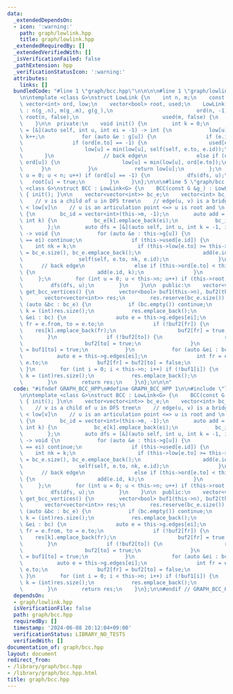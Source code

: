 ```yaml
---
data:
  _extendedDependsOn:
  - icon: ':warning:'
    path: graph/lowlink.hpp
    title: graph/lowlink.hpp
  _extendedRequiredBy: []
  _extendedVerifiedWith: []
  _isVerificationFailed: false
  _pathExtension: hpp
  _verificationStatusIcon: ':warning:'
  attributes:
    links: []
  bundledCode: "#line 1 \"graph/bcc.hpp\"\n\n\n\n#line 1 \"graph/lowlink.hpp\"\n\n\
    \n\ntemplate <class G>\nstruct LowLink {\n    int n, m;\n    const G &g;\n   \
    \ vector<int> ord, low;\n    vector<bool> root, used;\n    LowLink(const G &g_)\
    \ : n(g_.n), m(g_.m), g(g_),\n                           ord(n, -1), low(n, -1),\
    \ root(n, false),\n                           used(m, false) {\n        init();\n\
    \    }\n\n  private:\n    void init() {\n        int k = 0;\n        auto dfs\
    \ = [&](auto self, int u, int ei = -1) -> int {\n            low[u] = ord[u] =\
    \ k++;\n            for (auto &e : g[u]) {\n                if (e.id == ei) continue;\n\
    \                if (ord[e.to] == -1) {\n                    used[e.id] = true;\n\
    \                    low[u] = min(low[u], self(self, e.to, e.id));\n         \
    \       }\n                // back edge\n                else if (ord[e.to] <\
    \ ord[u]) {\n                    low[u] = min(low[u], ord[e.to]);\n          \
    \      }\n            }\n            return low[u];\n        };\n        for (int\
    \ u = 0; u < n; u++) if (ord[u] == -1) {\n            dfs(dfs, u);\n         \
    \   root[u] = true;\n        }\n    }\n};\n\n\n#line 5 \"graph/bcc.hpp\"\n\ntemplate\
    \ <class G>\nstruct BCC : LowLink<G> {\n    BCC(const G &g_) : LowLink<G>(g_)\
    \ { init(); }\n\n    vector<vector<int>> bc_e;\n    vector<int> bc_id;\n\n  private:\n\
    \    // v is a child of u in DFS tree\n    // edge(u, v) is a bridge <=> ord[u]\
    \ < low[v]\n    // u is an articulation point <=> u is root and \n    void init()\
    \ {\n        bc_id = vector<int>(this->m, -1);\n        auto add = [&](int ei,\
    \ int k) {\n            bc_e[k].emplace_back(ei);\n            bc_id[ei] = k;\n\
    \        };\n        auto dfs = [&](auto self, int u, int k = -1, int ei = -1)\
    \ -> void {\n            for (auto &e : this->g[u]) {\n                if (e.id\
    \ == ei) continue;\n                if (this->used[e.id]) {\n                \
    \    int nk = k;\n                    if (this->low[e.to] >= this->ord[u]) nk\
    \ = bc_e.size(), bc_e.emplace_back();\n                    add(e.id, nk);\n  \
    \                  self(self, e.to, nk, e.id);\n                }\n          \
    \      // back edge\n                else if (this->ord[e.to] < this->ord[u])\
    \ {\n                    add(e.id, k);\n                }\n            }\n   \
    \     };\n        for (int u = 0; u < this->n; u++) if (this->root[u]) {\n   \
    \         dfs(dfs, u);\n        }\n    }\n\n  public:\n    vector<vector<int>>\
    \ get_bcc_vertices() {\n        vector<bool> buf1(this->n), buf2(this->n);\n \
    \       vector<vector<int>> res;\n        res.reserve(bc_e.size());\n        for\
    \ (auto &bc : bc_e) {\n            if (bc.empty()) continue;\n            int\
    \ k = (int)res.size();\n            res.emplace_back();\n            for (auto\
    \ &ei : bc) {\n                auto e = this->g.edges[ei];\n                int\
    \ fr = e.from, to = e.to;\n                if (!buf2[fr]) {\n                \
    \    res[k].emplace_back(fr);\n                    buf2[fr] = true;\n        \
    \        }\n                if (!buf2[to]) {\n                    res[k].emplace_back(to);\n\
    \                    buf2[to] = true;\n                }\n                buf1[fr]\
    \ = buf1[to] = true;\n            }\n            for (auto &ei : bc) {\n     \
    \           auto e = this->g.edges[ei];\n                int fr = e.from, to =\
    \ e.to;\n                buf2[fr] = buf2[to] = false;\n            }\n       \
    \ }\n        for (int i = 0; i < this->n; i++) if (!buf1[i]) {\n            int\
    \ k = (int)res.size();\n            res.emplace_back();\n            res[k].emplace_back(i);\n\
    \        }\n        return res;\n    }\n};\n\n\n"
  code: "#ifndef GRAPH_BCC_HPP\n#define GRAPH_BCC_HPP 1\n\n#include \"lowlink.hpp\"\
    \n\ntemplate <class G>\nstruct BCC : LowLink<G> {\n    BCC(const G &g_) : LowLink<G>(g_)\
    \ { init(); }\n\n    vector<vector<int>> bc_e;\n    vector<int> bc_id;\n\n  private:\n\
    \    // v is a child of u in DFS tree\n    // edge(u, v) is a bridge <=> ord[u]\
    \ < low[v]\n    // u is an articulation point <=> u is root and \n    void init()\
    \ {\n        bc_id = vector<int>(this->m, -1);\n        auto add = [&](int ei,\
    \ int k) {\n            bc_e[k].emplace_back(ei);\n            bc_id[ei] = k;\n\
    \        };\n        auto dfs = [&](auto self, int u, int k = -1, int ei = -1)\
    \ -> void {\n            for (auto &e : this->g[u]) {\n                if (e.id\
    \ == ei) continue;\n                if (this->used[e.id]) {\n                \
    \    int nk = k;\n                    if (this->low[e.to] >= this->ord[u]) nk\
    \ = bc_e.size(), bc_e.emplace_back();\n                    add(e.id, nk);\n  \
    \                  self(self, e.to, nk, e.id);\n                }\n          \
    \      // back edge\n                else if (this->ord[e.to] < this->ord[u])\
    \ {\n                    add(e.id, k);\n                }\n            }\n   \
    \     };\n        for (int u = 0; u < this->n; u++) if (this->root[u]) {\n   \
    \         dfs(dfs, u);\n        }\n    }\n\n  public:\n    vector<vector<int>>\
    \ get_bcc_vertices() {\n        vector<bool> buf1(this->n), buf2(this->n);\n \
    \       vector<vector<int>> res;\n        res.reserve(bc_e.size());\n        for\
    \ (auto &bc : bc_e) {\n            if (bc.empty()) continue;\n            int\
    \ k = (int)res.size();\n            res.emplace_back();\n            for (auto\
    \ &ei : bc) {\n                auto e = this->g.edges[ei];\n                int\
    \ fr = e.from, to = e.to;\n                if (!buf2[fr]) {\n                \
    \    res[k].emplace_back(fr);\n                    buf2[fr] = true;\n        \
    \        }\n                if (!buf2[to]) {\n                    res[k].emplace_back(to);\n\
    \                    buf2[to] = true;\n                }\n                buf1[fr]\
    \ = buf1[to] = true;\n            }\n            for (auto &ei : bc) {\n     \
    \           auto e = this->g.edges[ei];\n                int fr = e.from, to =\
    \ e.to;\n                buf2[fr] = buf2[to] = false;\n            }\n       \
    \ }\n        for (int i = 0; i < this->n; i++) if (!buf1[i]) {\n            int\
    \ k = (int)res.size();\n            res.emplace_back();\n            res[k].emplace_back(i);\n\
    \        }\n        return res;\n    }\n};\n\n#endif // GRAPH_BCC_HPP\n"
  dependsOn:
  - graph/lowlink.hpp
  isVerificationFile: false
  path: graph/bcc.hpp
  requiredBy: []
  timestamp: '2024-06-08 20:12:04+09:00'
  verificationStatus: LIBRARY_NO_TESTS
  verifiedWith: []
documentation_of: graph/bcc.hpp
layout: document
redirect_from:
- /library/graph/bcc.hpp
- /library/graph/bcc.hpp.html
title: graph/bcc.hpp
---
```

